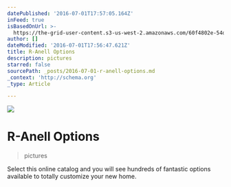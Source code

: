 ```yaml
---
datePublished: '2016-07-01T17:57:05.164Z'
inFeed: true
isBasedOnUrl: >-
  https://the-grid-user-content.s3-us-west-2.amazonaws.com/60f4802e-54d4-4dcc-ba92-b17369ad5cf5.png
author: []
dateModified: '2016-07-01T17:56:47.621Z'
title: R-Anell Options
description: pictures
starred: false
sourcePath: _posts/2016-07-01-r-anell-options.md
_context: 'http://schema.org'
_type: Article

---
```

![](https://the-grid-user-content.s3-us-west-2.amazonaws.com/60f4802e-54d4-4dcc-ba92-b17369ad5cf5.png)

# R-Anell Options

> pictures

Select this online catalog and you will see hundreds of fantastic options available to totally customize your new home.
